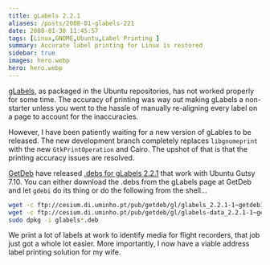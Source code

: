 ```yaml
---
title: gLabels 2.2.1
aliases: /posts/2008-01-glabels-221
date: 2008-01-30 11:45:57
tags: [Linux,GNOME,Ubuntu,Label Printing ]
summary: Accurate label printing for Linux is restored
sidebar: true
images: hero.webp
hero: hero.webp
---
```


[gLabels](http://glabels.sourceforge.net/), as packaged in the Ubuntu
repositories, has not worked properly for some time. The accuracy of printing
was way out making gLabels a non-starter unless you went to the hassle
of manually re-aligning every label on a page to account for the inaccuracies.

However, I have been patiently waiting for a new version of gLables to be
released. The new development branch completely replaces `libgnomeprint` with
the new `GtkPrintOperation` and Cairo. The upshot of that is that the printing
accuracy issues are resolved.

[GetDeb](http://www.getdeb.net) have released [.debs for gLabels 2.2.1](http://www.getdeb.net/app/gLabels)
that work with Ubuntu Gutsy 7.10. You can either download the .debs from the
gLabels page at GetDeb and let `gdebi` do its thing or do the following from the
shell...

```bash
wget -c ftp://cesium.di.uminho.pt/pub/getdeb/gl/glabels_2.2.1-1~getdeb1_i386.deb
wget -c ftp://cesium.di.uminho.pt/pub/getdeb/gl/glabels-data_2.2.1-1~getdeb1_all.deb
sudo dpkg -i glabels*.deb
```

We print a lot of labels at work to identify media for flight recorders, that
job just got a whole lot easier. More importantly, I now have a viable address
label printing solution for my wife.
